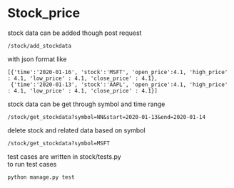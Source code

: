 # Stock_price

stock data can be added though post request 
```
/stock/add_stockdata  
```
with json format like  
```
[{'time':'2020-01-16', 'stock':'MSFT', 'open_price':4.1, 'high_price' : 4.1, 'low_price' : 4.1, 'close_price' : 4.1},  
 {'time':'2020-01-13', 'stock':'AAPL', 'open_price':4.1, 'high_price' : 4.1, 'low_price' : 4.1, 'close_price' : 4.1}]  
 ```
  
stock data can be get through symbol and time range  
```
/stock/get_stockdata?symbol=NN&start=2020-01-13&end=2020-01-14 
```
  
delete stock and related data based on symbol  
```
/stock/get_stockdata?symbol=MSFT
```
  
test cases are written in stock/tests.py  
to run test cases
```
python manage.py test
``` 
  
